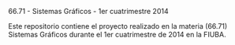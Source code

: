 66.71 - Sistemas Gráficos - 1er cuatrimestre 2014

Este repositorio contiene el proyecto realizado en la materia (66.71) Sistemas
Gráficos durante el 1er cuatrimestre de 2014 en la FIUBA.

